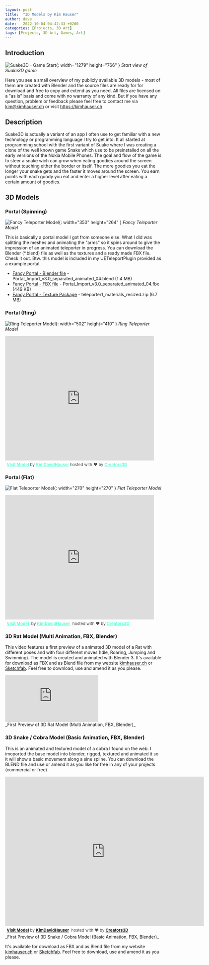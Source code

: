 ```yaml
---
layout: post
title:  "3D Models by Kim Hauser"
author: dave
date:   2022-10-04 04:42:33 +0200
categories: [Projects, 3D Art]
tags: [Projects, 3D Art, Games, Art]
---
```


## Introduction
![Suake3D - Game Start](../../assets/img/projects/suake3d/StartPositionFirst_sm_2.jpg){: width="1279" height="766" }
_Start view of Suake3D game_

Here you see a small overview of my publicly available 3D models - most of them are created with Blender and the source files are ready for for download and free to copy and extend as you need. All files are licensed on a "as is" basis and come with no warranty of any kind. But if you have any question, problem or feedback please feel free to contact me via <kim@kimhauser.ch> or visit <https://kimhauser.ch>

## Description
Suake3D is actually a variant of an app I often use to get familiar with a new technology or programming language I try to get into. It all started at programming school with the first variant of Suake where I was creating a clone of the well known game Snake which use to be preinstalled on all the early versions of the Nokia Mobile Phones. The goal and flow of the game is to steer a snake wich can grow when eating goodies around the screen without touching either the border or itself. The more goodies you eat the longer your snake gets and the faster it moves around the screen. You earn points with each goody you eat and enter a higher level after eating a certain amount of goodies.

## 3D Models
### Portal (Spinning)
![Fancy Teleporter Model](../../assets/img/projects/ueteleportplugin/Teleporter_FancyTeleporter_UE4_Screenshot_01.png){: width="350" height="264" }
_Fancy Teleporter Model_

This is basically a portal model I got from someone else. What I did was splitting the meshes and animating the "arms" so it spins around to give the impression of an animated teleporter in progress. You can download the Blender (\*.blend) file as well as the textures and a ready made FBX file. Check it out. Btw. this model is included in my UETeleportPlugin provided as a example portal.
- [Fancy Portal - Blender file](https://kimhauser.ch/downloads/3d/Models/Portals/SpinningPortal/Portal_Import_v3.0_separated_animated_04.blend) - Portal_Import_v3.0_separated_animated_04.blend (1.4 MB)
- [Fancy Portal - FBX file](https://kimhauser.ch/downloads/3d/Models/Portals/SpinningPortal/Portal_Import_v3.0_separated_animated_04.fbx) - Portal_Import_v3.0_separated_animated_04.fbx (449 KB)
- [Fancy Portal - Texture Package](https://kimhauser.ch/downloads/3d/Models/Portals/SpinningPortal/teleporter1_materials_resized.zip) - teleporter1_materials_resized.zip (6.7 MB)

### Portal (Ring)
![Ring Teleporter Model](../../assets/img/projects/ueteleportplugin/Teleporter_RingTeleporter_UE4_Screenshot_01.png){: width="502" height="410" }
_Ring Teleporter Model_
<div class="creators-embed-wrapper"><iframe allow="camera" src="https://v.creators3d.com/index.html?load=%2Fviews%2Fproduction%2Fitem%2F2022104%2F6634901966365969%2F6634901966365969.glb&autorotate=true&json-data=1664884030647&decrypt=1&tv=135" frameborder="0" allow="autoplay; fullscreen; vr" mozallowfullscreen="true" webkitallowfullscreen="true" style="border: none; width: 95%; height: 400px;"></iframe><p style="font-size: 13px; font-weight: normal; margin: 5px; color: #4A4A4A;"><a href="https://v.creators3d.com/index.html?load=%2Fviews%2Fproduction%2Fitem%2F2022104%2F6634901966365969%2F6634901966365969.glb&autorotate=true&json-data=1664884030647&decrypt=1&tv=135" target="_blank" style="font-weight: bold; color: #64FFDA;">Visit Model</a> by <a target="_blank" style="font-weight: bold; color: #64FFDA;" href="https://www.creators3d.com/artist/34082/KimDavidHauser">KimDavidHauser</a> hosted with ❤️️ by <a href="https://www.creators3d.com/home?ref=embed&var=34082" target="_blank" style="font-weight: bold; color: #64FFDA;">Creators3D</a></p></div>  

### Portal (Flat)
![Flat Teleporter Model](../../assets/img/projects/ueteleportplugin/Teleporter_FlatTeleporter_UE4_Screenshot_01.png){: width="270" height="270" }
_Flat Teleporter Model_
<div class="creators-embed-wrapper"><iframe allow="camera" src="https://v.creators3d.com/index.html?load=%2Fviews%2Fproduction%2Fitem%2F20221010%2F1155154898042712%2F1155154898042712.glb&autorotate=true&json-data=1665399184605&decrypt=1&tv=135" frameborder="0" allow="autoplay; fullscreen; vr" mozallowfullscreen="true" webkitallowfullscreen="true" style="border: none; width: 95%; height: 400px;"></iframe>
<p style="font-size: 13px; font-weight: normal; margin: 5px; color: #4A4A4A;">
<a href="https://v.creators3d.com/index.html?load=%2Fviews%2Fproduction%2Fitem%2F20221010%2F1155154898042712%2F1155154898042712.glb&autorotate=true&json-data=1665399184605&decrypt=1&tv=135" target="_blank" style="font-weight: bold; color: #64FFDA;">Visit Model</a>
 by <a target="_blank" style="font-weight: bold; color: #64FFDA;" href="https://www.creators3d.com/artist/34082/KimDavidHauser">KimDavidHauser</a>
 hosted with ❤️️ by <a href="https://www.creators3d.com/home?ref=embed&var=34082" target="_blank" style="font-weight: bold; color: #64FFDA;">Creators3D</a>
</p>
</div>

### 3D Rat Model (Multi Animation, FBX, Blender)
This video features a first preview of a animated 3D model of a Rat with different poses and with four different moves (Idle, Roaring, Jumping and Swimming). The model is created and animated with Blender 3. It's available for download as FBX and as Blend file from my website [kimhauser.ch](https://kimhauser.ch) or [Sketchfab](https://sketchfab.com/3d-models/rat-multi-animations-textured-c344c6ea50aa49a1b0a2719eac8593a0). Feel free to download, use and amend  it as you please.
<div class="container-responsive-iframe">
<iframe class="responsive-iframe" src="https://www.youtube.com/embed/na9RJR-v7CY" title="WormHole Effect No03" frameborder="0" allow="accelerometer; autoplay; clipboard-write; encrypted-media; gyroscope; picture-in-picture" allowfullscreen></iframe>
</div>
_First Preview of 3D Rat Model (Multi Animation, FBX, Blender)_

### 3D Snake / Cobra Model (Basic Animation, FBX, Blender)
This is an animated and textured model of a cobra I found on the web. I imoported the base model into blender,  rigged, textured and animated it so it will show a basic movement along a sine spline. You can download the BLEND file and use or amend it as you like for free in any of your projects (commercial or free)

<div class="creators-embed-wrapper"><iframe allow="camera" width="640" height="480" src="https://v.creators3d.com/index.html?load=%2Fviews%2Fproduction%2Fitem%2F20230523%2F1168975639308617%2F1168975639308617.glb&autorotate=true&json-data=1684867105426&decrypt=1&tv=147" frameborder="0" allow="autoplay; fullscreen; vr" mozallowfullscreen="true" webkitallowfullscreen="true" style="border: none"></iframe>
<p style="font-size: 13px; font-weight: normal; margin: 5px; color: #4A4A4A;">
<a href="https://v.creators3d.com/index.html?load=%2Fviews%2Fproduction%2Fitem%2F20230523%2F1168975639308617%2F1168975639308617.glb&autorotate=true&json-data=1684867105426&decrypt=1&tv=147" target="_blank" style="font-weight: bold;" [ngStyle.color]="primaryColor">Visit Model</a> by <a target="_blank" style="font-weight: bold;" [ngStyle.color]="primaryColor" href="https://www.creators3d.com/artist/34082/KimDavidHauser">KimDavidHauser</a>
 hosted with ❤️️ by <a href="https://www.creators3d.com/home?ref=embed&var=34082" target="_blank" style="font-weight: bold;" [ngStyle.color]="primaryColor">Creators3D</a>
</p>
</div>
_First Preview of 3D Snake / Cobra Model (Basic Animation, FBX, Blender)_

It's available for download as FBX and as Blend file from my website [kimhauser.ch](https://kimhauser.ch) or [Sketchfab](https://sketchfab.com/3d-models/snake-cobra-animated-base-model-e2e55fd17aad4309ac4782b1d3e67c2f). Feel free to download, use and amend  it as you please.